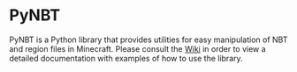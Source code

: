 # PyNBT
PyNBT is a Python library that provides utilities for easy manipulation of NBT and region files in Minecraft. Please consult the [Wiki](https://github.com/mdio49/PyNBT/wiki) in order to view a detailed documentation with examples of how to use the library.
